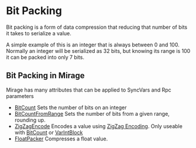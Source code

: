 # Bit Packing

Bit packing is a form of data compression that reducing that number of bits it takes to serialize a value.

A simple example of this is an integer that is always between 0 and 100. Normally an integer will be serialized as 32 bits, but knowing its range is 100 it can be packed into only 7 bits.

## Bit Packing in Mirage

Mirage has many attributes that can be applied to SyncVars and Rpc parameters

- [BitCount](./BitCount.md) Sets the number of bits on an integer
- [BitCountFromRange](./BitCountFromRange.md) Sets the number of bits from a given range, rounding up.
- [ZigZagEncode](./ZigZagEncode.md) Encodes a value using [ZigZag Encoding](https://gist.github.com/mfuerstenau/ba870a29e16536fdbaba). Only useable with [BitCount](./BitCount.md) or [VarIntBlock](./VarIntBlock.md)
- [FloatPacker](./FloatPacker.md) Compresses a float value.